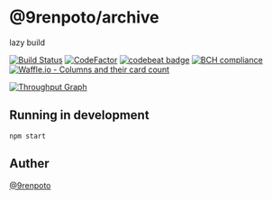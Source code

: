 # @9renpoto/archive

lazy build

[![Build Status](https://travis-ci.org/9renpoto/archive.svg?branch=master)](https://travis-ci.org/9renpoto/archive)
[![CodeFactor](https://www.codefactor.io/repository/github/9renpoto/archive/badge)](https://www.codefactor.io/repository/github/9renpoto/archive)
[![codebeat badge](https://codebeat.co/badges/56a5ce04-b526-4283-bbe9-6f89a362b36b)](https://codebeat.co/projects/github-com-9renpoto-archive-master)
[![BCH compliance](https://bettercodehub.com/edge/badge/9renpoto/archive?branch=master)](https://bettercodehub.com/)
[![Waffle.io - Columns and their card count](https://badge.waffle.io/9renpoto/archive.svg?columns=all)](https://waffle.io/9renpoto/archive)

[![Throughput Graph](https://graphs.waffle.io/9renpoto/archive/throughput.svg)](https://waffle.io/9renpoto/archive/metrics/throughput)

## Running in development

    npm start

## Auther

[@9renpoto](https://twitter.com/9renpoto)
